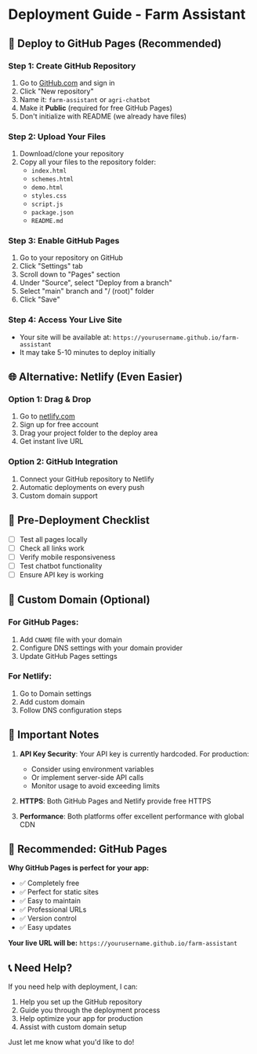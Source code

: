 # Deployment Guide - Farm Assistant

## 🚀 Deploy to GitHub Pages (Recommended)

### Step 1: Create GitHub Repository

1. Go to [GitHub.com](https://github.com) and sign in
2. Click "New repository"
3. Name it: `farm-assistant` or `agri-chatbot`
4. Make it **Public** (required for free GitHub Pages)
5. Don't initialize with README (we already have files)

### Step 2: Upload Your Files

1. Download/clone your repository
2. Copy all your files to the repository folder:
   - `index.html`
   - `schemes.html`
   - `demo.html`
   - `styles.css`
   - `script.js`
   - `package.json`
   - `README.md`

### Step 3: Enable GitHub Pages

1. Go to your repository on GitHub
2. Click "Settings" tab
3. Scroll down to "Pages" section
4. Under "Source", select "Deploy from a branch"
5. Select "main" branch and "/ (root)" folder
6. Click "Save"

### Step 4: Access Your Live Site

- Your site will be available at: `https://yourusername.github.io/farm-assistant`
- It may take 5-10 minutes to deploy initially

## 🌐 Alternative: Netlify (Even Easier)

### Option 1: Drag & Drop

1. Go to [netlify.com](https://netlify.com)
2. Sign up for free account
3. Drag your project folder to the deploy area
4. Get instant live URL

### Option 2: GitHub Integration

1. Connect your GitHub repository to Netlify
2. Automatic deployments on every push
3. Custom domain support

## 🔧 Pre-Deployment Checklist

- [ ] Test all pages locally
- [ ] Check all links work
- [ ] Verify mobile responsiveness
- [ ] Test chatbot functionality
- [ ] Ensure API key is working

## 📱 Custom Domain (Optional)

### For GitHub Pages:

1. Add `CNAME` file with your domain
2. Configure DNS settings with your domain provider
3. Update GitHub Pages settings

### For Netlify:

1. Go to Domain settings
2. Add custom domain
3. Follow DNS configuration steps

## 🚨 Important Notes

1. **API Key Security**: Your API key is currently hardcoded. For production:

   - Consider using environment variables
   - Or implement server-side API calls
   - Monitor usage to avoid exceeding limits

2. **HTTPS**: Both GitHub Pages and Netlify provide free HTTPS

3. **Performance**: Both platforms offer excellent performance with global CDN

## 🎯 Recommended: GitHub Pages

**Why GitHub Pages is perfect for your app:**

- ✅ Completely free
- ✅ Perfect for static sites
- ✅ Easy to maintain
- ✅ Professional URLs
- ✅ Version control
- ✅ Easy updates

**Your live URL will be:**
`https://yourusername.github.io/farm-assistant`

## 📞 Need Help?

If you need help with deployment, I can:

1. Help you set up the GitHub repository
2. Guide you through the deployment process
3. Help optimize your app for production
4. Assist with custom domain setup

Just let me know what you'd like to do!
